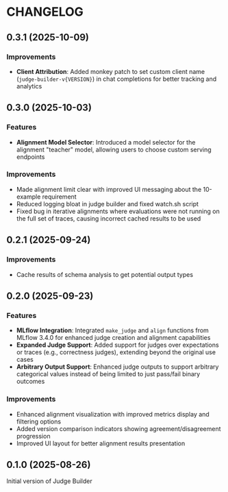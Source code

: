# CHANGELOG

## 0.3.1 (2025-10-09)

### Improvements

- **Client Attribution**: Added monkey patch to set custom client name (`judge-builder-v{VERSION}`) in chat completions for better tracking and analytics

## 0.3.0 (2025-10-03)

### Features

- **Alignment Model Selector**: Introduced a model selector for the alignment "teacher" model, allowing users to choose custom serving endpoints

### Improvements

- Made alignment limit clear with improved UI messaging about the 10-example requirement
- Reduced logging bloat in judge builder and fixed watch.sh script
- Fixed bug in iterative alignments where evaluations were not running on the full set of traces, causing incorrect cached results to be used

## 0.2.1 (2025-09-24)

### Improvements

- Cache results of schema analysis to get potential output types

## 0.2.0 (2025-09-23)

### Features

- **MLflow Integration**: Integrated `make_judge` and `align` functions from MLflow 3.4.0 for enhanced judge creation and alignment capabilities
- **Expanded Judge Support**: Added support for judges over expectations or traces (e.g., correctness judges), extending beyond the original use cases
- **Arbitrary Output Support**: Enhanced judge outputs to support arbitrary categorical values instead of being limited to just pass/fail binary outcomes

### Improvements

- Enhanced alignment visualization with improved metrics display and filtering options
- Added version comparison indicators showing agreement/disagreement progression
- Improved UI layout for better alignment results presentation

## 0.1.0 (2025-08-26)

Initial version of Judge Builder
